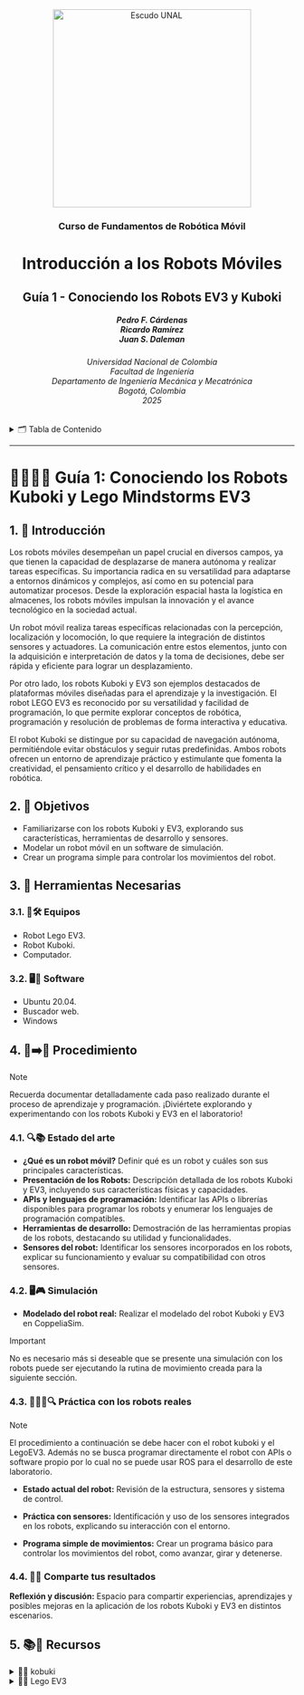 <div align="center">
<picture>
    <source srcset="https://imgur.com/5bYAzsb.png" media="(prefers-color-scheme: dark)">
    <source srcset="https://imgur.com/Os03JoE.png" media="(prefers-color-scheme: light)">
    <img src="https://imgur.com/Os03JoE.png" alt="Escudo UNAL" width="350px">
</picture>

<h3>Curso de Fundamentos de Robótica Móvil</h3>

<h1>Introducción a los Robots Móviles</h1>

<h2>Guía 1 - Conociendo los Robots EV3 y Kuboki</h2>

<h5>Pedro F. Cárdenas<br>
    Ricardo Ramírez<br>
    Juan S. Daleman</h5>

<h6>Universidad Nacional de Colombia<br>
    Facultad de Ingeniería<br>
    Departamento de Ingeniería Mecánica y Mecatrónica<br>
    Bogotá, Colombia<br>
    2025</h6>
</div>

<details>
    <summary>🗂️ Tabla de Contenido</summary>

<!-- TOC -->
- [1. 📖 Introducción](#1--introducción)
- [2. 🎯 Objetivos](#2--objetivos)
- [3. 🧰 Herramientas Necesarias](#3--herramientas-necesarias)
  - [3.1. 🔭🛠️ Equipos](#31-️-equipos)
  - [3.2. 🖥️💾 Software](#32-️-software)
- [4. 🔧➡️🚀 Procedimiento](#4-️-procedimiento)
  - [4.1. 🔍📚 Estado del arte](#41--estado-del-arte)
  - [4.2. 🖥️🎮 Simulación](#42-️-simulación)
  - [4.3. 🧑‍🔬🤖🔍 Práctica con los robots reales](#43--práctica-con-los-robots-reales)
  - [4.4. 💬🤝 Comparte tus resultados](#44--comparte-tus-resultados)
- [5. 📚🔗 Recursos](#5--recursos)
</details>

---

<h1> 🕵🏼🤖🚗 Guía 1: Conociendo los Robots Kuboki y Lego Mindstorms EV3 </h1>

## 1. 📖 Introducción

Los robots móviles desempeñan un papel crucial en diversos campos, ya que tienen la capacidad de desplazarse de manera autónoma y realizar tareas específicas. Su importancia radica en su versatilidad para adaptarse a entornos dinámicos y complejos, así como en su potencial para automatizar procesos. Desde la exploración espacial hasta la logística en almacenes, los robots móviles impulsan la innovación y el avance tecnológico en la sociedad actual.  

Un robot móvil realiza tareas específicas relacionadas con la percepción, localización y locomoción, lo que requiere la integración de distintos sensores y actuadores. La comunicación entre estos elementos, junto con la adquisición e interpretación de datos y la toma de decisiones, debe ser rápida y eficiente para lograr un desplazamiento.

Por otro lado, los robots Kuboki y EV3 son ejemplos destacados de plataformas móviles diseñadas para el aprendizaje y la investigación. El robot LEGO EV3 es reconocido por su versatilidad y facilidad de programación, lo que permite explorar conceptos de robótica, programación y resolución de problemas de forma interactiva y educativa.

El robot Kuboki se distingue por su capacidad de navegación autónoma, permitiéndole evitar obstáculos y seguir rutas predefinidas. Ambos robots ofrecen un entorno de aprendizaje práctico y estimulante que fomenta la creatividad, el pensamiento crítico y el desarrollo de habilidades en robótica.

## 2. 🎯 Objetivos

- Familiarizarse con los robots Kuboki y EV3, explorando sus características, herramientas de desarrollo y sensores.
- Modelar un robot móvil en un software de simulación.
- Crear un programa simple para controlar los movimientos del robot.

## 3. 🧰 Herramientas Necesarias

### 3.1. 🔭🛠️ Equipos

- Robot Lego EV3.
- Robot Kuboki.
- Computador.

### 3.2. 🖥️💾 Software

- Ubuntu 20.04.
- Buscador web.
- Windows

## 4. 🔧➡️🚀 Procedimiento 

>[!NOTE]
>Recuerda documentar detalladamente cada paso realizado durante el proceso de aprendizaje y programación. ¡Diviértete explorando y experimentando con los robots Kuboki y EV3 en el laboratorio!

### 4.1. 🔍📚 Estado del arte 

- **¿Qué es un robot móvil?** Definir qué es un robot y cuáles son sus principales características.
- **Presentación de los Robots:** Descripción detallada de los robots Kuboki y EV3, incluyendo sus características físicas y capacidades.
- **APIs y lenguajes de programación:** Identificar las APIs o librerías disponibles para programar los robots y enumerar los lenguajes de programación compatibles.
- **Herramientas de desarrollo:** Demostración de las herramientas propias de los robots, destacando su utilidad y funcionalidades.
- **Sensores del robot:** Identificar los sensores incorporados en los robots, explicar su funcionamiento y evaluar su compatibilidad con otros sensores.

### 4.2. 🖥️🎮 Simulación

- **Modelado del robot real:** Realizar el modelado del robot Kuboki y EV3 en CoppeliaSim.

>[!IMPORTANT]
>No es necesario más si deseable que se presente una simulación con los robots puede ser ejecutando la rutina de movimiento creada para la siguiente sección.

### 4.3. 🧑‍🔬🤖🔍 Práctica con los robots reales

>[!NOTE]
>El procedimiento a continuación se debe hacer con el robot kuboki y el LegoEV3. Además no se busca programar directamente el robot con APIs o software propio por lo cual no se puede usar ROS para el desarrollo de este laboratorio.

- **Estado actual del robot:** Revisión de la estructura, sensores y sistema de control.

- **Práctica con sensores:** Identificación y uso de los sensores integrados en los robots, explicando su interacción con el entorno.

- **Programa simple de movimientos:** Crear un programa básico para controlar los movimientos del robot, como avanzar, girar y detenerse.

### 4.4. 💬🤝 Comparte tus resultados
**Reflexión y discusión:** Espacio para compartir experiencias, aprendizajes y posibles mejoras en la aplicación de los robots Kuboki y EV3 en distintos escenarios.


## 5. 📚🔗 Recursos

<details>
  <summary>🐢🤖 kobuki</summary>

- [kobuki_core](https://github.com/kobuki-base/kobuki_core)
- [Guía 1 - Kobuki: C++ API (Doxygen)](./Kobuki/API_kuboki.md)
- [Robots ros Kobuki](https://robots.ros.org/kobuki/)
- [Wiki kobuki](https://kobuki.readthedocs.io/en/devel/about.html)
</details>

<details>
  <summary>🧱🤖 Lego EV3 </summary>

- [Manual Lego EV3](./Lego_Ev3/EV3_user_guide_esmx.pdf)
- [Lego Mindstorms Ev3](https://www.lego.com/es-es/themes/mindstorms/downloads)
- [Proyecto LeJos](https://sourceforge.net/projects/lejos/)
- [Proyecto ev3dev](https://www.ev3dev.org/)
- [ROS Robot With Lego EV3 and Docker](https://www.instructables.com/ROS-Robot-With-Lego-EV3-and-Docker/)
- [All the benefits of LEGO® Education solutions](https://education.lego.com/en-us/product-resources/3rd-party-support/3rd-party-support/mindstorms-education-ev3/)
- [EV-R3P](https://github.com/albmardom/EV-R3P/tree/master)
- [Modelos CAD](./Lego_Ev3/modelos_CAD/)
</details>



